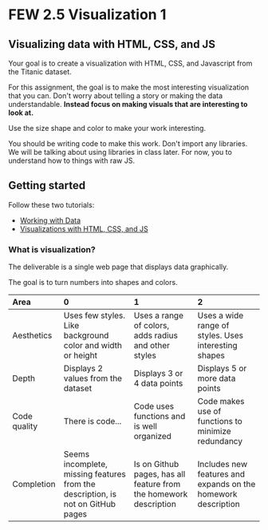 # FEW 2.5 Visualization 1

## Visualizing data with HTML, CSS, and JS

Your goal is to create a visualization with HTML, CSS, and Javascript from the Titanic dataset. 

For this assignment, the goal is to make the most interesting visualization that you can. Don't worry about telling a story or making the data understandable. **Instead focus on making visuals that are interesting to look at.**

Use the size shape and color to make your work interesting. 

You should be writing code to make this work. Don't import any libraries. We will be talking about using libraries in class later. For now, you to understand how to things with raw JS. 

## Getting started

Follow these two tutorials:

- [Working with Data](https://github.com/MakeSchool-Tutorials/FEW-2-5-Data-Visualization-Working-with-Data)
- [Visualizations with HTML, CSS, and JS](https://github.com/MakeSchool-Tutorials/FEW-2-5-Data-Visualization-with-HTML-CSS-JS-Tutorial)


### What is visualization?

The deliverable is a single web page that displays data graphically. 

The goal is to turn numbers into shapes and colors. 

| Area     | 0            |                            1 |                             2  |
|:-------------|:------------------|:----------------|:-----------------|
| Aesthetics    | Uses few styles. Like background color and width or height | Uses a range of colors, adds radius and other styles | Uses a wide range of styles. Uses interesting shapes| 
| Depth        | Displays 2 values from the dataset | Displays 3 or 4 data points | Displays 5 or more data points |
| Code quality | There is code... | Code uses functions and is well organized | Code makes use of functions to minimize redundancy |
| Completion  | Seems incomplete, missing features from the description, is not on GitHub pages | Is on Github pages, has all feature from the homework description | Includes new features and expands on the homework description | 

